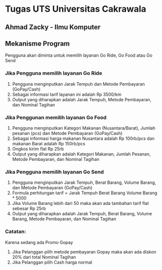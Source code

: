 # Tugas UTS Universitas Cakrawala
## Ahmad Zacky - Ilmu Komputer

## Mekanisme Program

Pengguna akan diminta untuk memilih layanan Go Ride, Go Food atau Go Send

### Jika Pengguna memilih layanan Go Ride

1. Pengguna menginputkan Jarak Tempuh dan Metode Pembayaran (GoPay/Cash)
2. Sebagai informasi tarif layanan ini adalah Rp 3500/km
3. Output yang diharapkan adalah Jarak Tempuh, Metode Pembayaran, dan Nominal Tagihan

### Jika Penggunan memilih layanan Go Food

1. Pengguna menginputkan Kategori Makanan (Nusantara/Barat), Jumlah pesanan (pcs) dan Metode Pembayaran (GoPay/Cash)
2. Sebagai informasi harga makanan Nusantara adalah Rp 100rb/pcs dan makanan Barat adalah Rp 150rb/pcs
3. Ongkos kirim flat Rp 25rb
4. Output yang diharapkan adalah Kategori Makanan, Jumlah Pesanan, Metode Pembayaran, dan Nominal Tagihan

### Jika Pengguna memilih layanan Go Send

1. Pengguna menginputkan Jarak Tempuh, Berat Barang, Volume Barang, dan Metode Pembayaran (GoPay/Cash)
2. Formula perhitungan tarif = Jarak Tempuh Berat Barang Volume Barang * 5000
3. Jika Volume Barang lebih dari 50 maka akan ada tambahan tarif flat sebesar Rp 25rb
4. Output yang diharapkan adalah Jarak Tempuh, Berat Barang, Volume Barang, Metode Pembayaran, dan Nominal Tagihan

### Catatan:

Karena sedang ada Promo Gopay

1. Jika Pelanggan pilih metode pembayaran Gopay maka akan ada diskon 20% dari total Nominal Tagihan
2. Jika Pelanggan pilih Cash harga normal